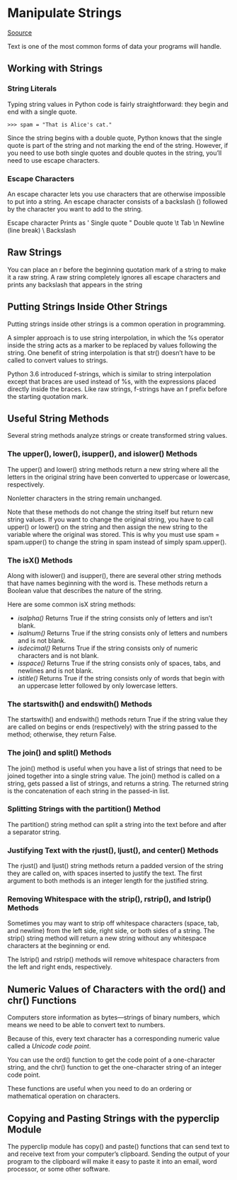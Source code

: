 # Manipulate Strings

[Soource](https://automatetheboringstuff.com/2e/chapter6/)

Text is one of the most common forms of data your programs will handle.

## Working with Strings

### String Literals

Typing string values in Python code is fairly straightforward: they begin and end with a single quote.

    >>> spam = "That is Alice's cat."

Since the string begins with a double quote, Python knows that the single quote is part of the string and not marking the end of the string. However, if you need to use both single quotes and double quotes in the string, you’ll need to use escape characters.

### Escape Characters

An escape character lets you use characters that are otherwise impossible to put into a string. An escape character consists of a backslash (\) followed by the character you want to add to the string.

Escape character Prints as
\'               Single quote
\"               Double quote
\t               Tab
\n               Newline (line break)
\\               Backslash

## Raw Strings

You can place an r before the beginning quotation mark of a string to make it a raw string. A raw string completely ignores all escape characters and prints any backslash that appears in the string

## Putting Strings Inside Other Strings

Putting strings inside other strings is a common operation in programming.

A simpler approach is to use string interpolation, in which the %s operator inside the string acts as a marker to be replaced by values following the string. 
One benefit of string interpolation is that str() doesn’t have to be called to convert values to strings.

Python 3.6 introduced f-strings, which is similar to string interpolation except that braces are used instead of %s, with the expressions placed directly inside the braces.
Like raw strings, f-strings have an f prefix before the starting quotation mark.

## Useful String Methods

Several string methods analyze strings or create transformed string values.

### The upper(), lower(), isupper(), and islower() Methods

The upper() and lower() string methods return a new string where all the letters in the original string have been converted to uppercase or lowercase, respectively. 

Nonletter characters in the string remain unchanged.

Note that these methods do not change the string itself but return new string values. 
If you want to change the original string, you have to call upper() or lower() on the string and then assign the new string to the variable where the original was stored. 
This is why you must use spam = spam.upper() to change the string in spam instead of simply spam.upper().

### The isX() Methods

Along with islower() and isupper(), there are several other string methods that have names beginning with the word is. These methods return a Boolean value that describes the nature of the string. 

Here are some common isX string methods:

- *isalpha()* Returns True if the string consists only of letters and isn’t blank.
- *isalnum()* Returns True if the string consists only of letters and numbers and is not blank.
- *isdecimal()* Returns True if the string consists only of numeric characters and is not blank.
- *isspace()* Returns True if the string consists only of spaces, tabs, and newlines and is not blank.
- *istitle()* Returns True if the string consists only of words that begin with an uppercase letter followed by only lowercase letters.

### The startswith() and endswith() Methods

The startswith() and endswith() methods return True if the string value they are called on begins or ends (respectively) with the string passed to the method; otherwise, they return False.

### The join() and split() Methods

The join() method is useful when you have a list of strings that need to be joined together into a single string value. The join() method is called on a string, gets passed a list of strings, and returns a string. The returned string is the concatenation of each string in the passed-in list. 

### Splitting Strings with the partition() Method

The partition() string method can split a string into the text before and after a separator string. 

### Justifying Text with the rjust(), ljust(), and center() Methods

The rjust() and ljust() string methods return a padded version of the string they are called on, with spaces inserted to justify the text. 
The first argument to both methods is an integer length for the justified string.

### Removing Whitespace with the strip(), rstrip(), and lstrip() Methods

Sometimes you may want to strip off whitespace characters (space, tab, and newline) from the left side, right side, or both sides of a string. The strip() string method will return a new string without any whitespace characters at the beginning or end. 

The lstrip() and rstrip() methods will remove whitespace characters from the left and right ends, respectively.

## Numeric Values of Characters with the ord() and chr() Functions

Computers store information as bytes—strings of binary numbers, which means we need to be able to convert text to numbers.

Because of this, every text character has a corresponding numeric value called a *Unicode code point*.

You can use the ord() function to get the code point of a one-character string, and the chr() function to get the one-character string of an integer code point.

These functions are useful when you need to do an ordering or mathematical operation on characters.

## Copying and Pasting Strings with the pyperclip Module

The pyperclip module has copy() and paste() functions that can send text to and receive text from your computer’s clipboard. 
Sending the output of your program to the clipboard will make it easy to paste it into an email, word processor, or some other software.









